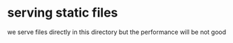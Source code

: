 # serving static files

we serve files directly in this directory
but the performance will be not good

